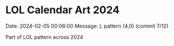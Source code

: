 # LOL Calendar Art 2024

Date: 2024-02-05 00:06:00
Message: L pattern (4,0) (commit 7/12)

Part of LOL pattern across 2024
